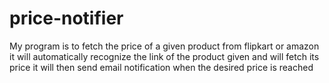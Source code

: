 # price-notifier
My program is to fetch the price of a given product from flipkart or amazon it will automatically recognize the link of the product given and will fetch its price  it will then send email notification when the desired price is reached
